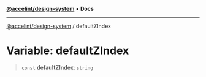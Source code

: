 [**@accelint/design-system**](../README.md) • **Docs**

***

[@accelint/design-system](../README.md) / defaultZIndex

# Variable: defaultZIndex

> `const` **defaultZIndex**: `string`
